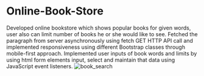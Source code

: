 # Online-Book-Store
Developed online bookstore which shows popular books for given words, user also can limit number of books he or she would like to see. Fetched the paragraph from server asynchronously using fetch GET HTTP API call and implemented responsiveness using different Bootstrap classes through mobile-first approach. Implemented user inputs of book words and limits by using html form elements input, select and maintain that data using JavaScript event listeners.
![book_search](https://github.com/narasimhareddy04/Online-Book-Store/assets/63772959/02bf8bca-9b5b-4963-9b2c-91f8b261a5d0)

